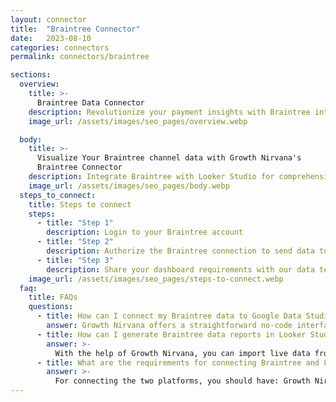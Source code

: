 ```yaml
---
layout: connector
title:  "Braintree Connector"
date:   2023-08-10
categories: connectors
permalink: connectors/braintree

sections:
  overview:
    title: >-
      Braintree Data Connector
    description: Revolutionize your payment insights with Braintree integration. Seamlessly merge transaction data from Braintree with Looker Studio's analytical capabilities, unlocking insights that power financial decisions, customer experiences, and growth strategies.
    image_url: /assets/images/seo_pages/overview.webp

  body:
    title: >-
      Visualize Your Braintree channel data with Growth Nirvana's
      Braintree Connector
    description: Integrate Braintree with Looker Studio for comprehensive payment analytics that drive financial excellence.
    image_url: /assets/images/seo_pages/body.webp
  steps_to_connect:
    title: Steps to connect
    steps:
      - title: "Step 1"
        description: Login to your Braintree account
      - title: "Step 2"
        description: Authorize the Braintree connection to send data to Growth Nirvana
      - title: "Step 3"
        description: Share your dashboard requirements with our data team. We will build the report for you.
    image_url: /assets/images/seo_pages/steps-to-connect.webp
  faq:
    title: FAQs
    questions:
      - title: How can I connect my Braintree data to Google Data Studio/Looker Studio?
        answer: Growth Nirvana offers a straightforward no-code interface to connect to Braintree data sources.
      - title: How can I generate Braintree data reports in Looker Studio?
        answer: >-
          With the help of Growth Nirvana, you can import live data from Braintree into Looker Studio. These data can be viewed in charts, tables, and dashboards to generate branded reports that can be shared instantly.
      - title: What are the requirements for connecting Braintree and Looker Studio?
        answer: >-
          For connecting the two platforms, you should have: Growth Nirvana Account and Braintree Ads Account
---
```

